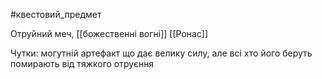 #квестовий_предмет 

Отруйний меч, [[божественні вогні]] [[Ронас]]

Чутки: могутній артефакт що дає велику силу, але всі хто його беруть помирають від тяжкого отруєння
